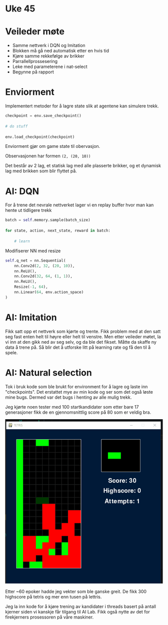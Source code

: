 # Uke 45

# Veileder møte

* Samme nettverk i DQN og Imitation
* Blokken må gå ned automatisk etter en hvis tid
* Kjøre samme rekkefølge av brikker
* Parrallellprossesering
* Leke med parameterene i nat-select
* Begynne på rapport

# Enviorment

Implementert metoder for å lagre state slik at agentene kan simulere trekk.

```py
checkpoint = env.save_checkpoint()

# do stuff

env.load_checkpoint(checkpoint)

```

Enviorment gjør om game state til obervasjon.

Observasjonen har formen `(2, (20, 10))`

Det består av 2 lag, et statisk lag med alle plasserte brikker, og et dynamisk lag med brikken som blir flyttet på.

# AI: DQN

For å trene det nevrale nettverket lager vi en replay buffer hvor man kan hente ut tidligere trekk

```py
batch = self.memory.sample(batch_size)

for state, action, next_state, reward in batch:
    
    # learn
```

Modifiserer NN med resize

```py
self.q_net = nn.Sequential(
    nn.Conv2d(2, 32, (20, 10)),
    nn.ReLU(),
    nn.Conv2d(32, 64, (1, 1)),
    nn.ReLU(),
    Resize(-1, 64),
    nn.Linear(64, env.action_space)
)
```

# AI: Imitation

Fikk satt opp et nettverk som kjørte og trente. Fikk problem med at den satt seg fast enten helt til høyre eller helt til venstre. Men etter veileder møtet, la vi inn at den gikk ned av seg selv, og da ble det fikset. Måtte da skaffe ny data å trene på. Så blir det å utforske litt på learning rate og få den til å spele.

# AI: Natural selection

Tok i bruk kode som ble brukt for environment for å lagre og laste inn "checkpoints".
Det erstattet mye av min kode og ser som det også løste mine bugs. Dermed var det bugs i henting av alle mulig trekk.

Jeg kjørte noen tester med 100 startkandidater som etter bare 17 generasjoner fikk de en gjennomsnittlig score på 80 som er veldig bra.

![log](./imgs/letris.gif)

Etter ~60 epoker hadde jeg vekter som ble ganske greit. De fikk 300 highscore på tetris og mer enn tusen på lettris.

Jeg la inn kode for å kjøre trening av kandidater i threads basert på antall kjerner siden vi kanskje får tilgang til AI Lab.
Fikk også nytte av det for firekjerners prosessoren på våre maskiner. 

